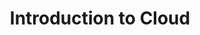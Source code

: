 ---
type: "course"
title: "Introduction to Cloud"
description: "Learn the fundamentals of cloud computing, including its benefits, deployment models, and service models."
weight: 3
tags: ["cloud", "cloud computing"]
categories: "cloud"
level: "beginner"
banner: "sre-k8s.svg"
---